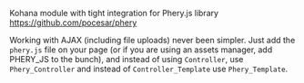 Kohana module with tight integration for Phery.js library https://github.com/pocesar/phery

Working with AJAX (including file uploads) never been simpler. Just add the `phery.js` file on your page
(or if you are using an assets manager, add PHERY_JS to the bunch), and instead of using `Controller`, use
`Phery_Controller` and instead of `Controller_Template` use `Phery_Template`. 
